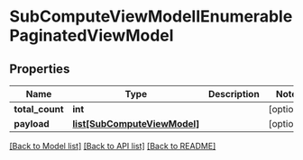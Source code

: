 # SubComputeViewModelIEnumerablePaginatedViewModel

## Properties
Name | Type | Description | Notes
------------ | ------------- | ------------- | -------------
**total_count** | **int** |  | [optional] 
**payload** | [**list[SubComputeViewModel]**](SubComputeViewModel.md) |  | [optional] 

[[Back to Model list]](../README.md#documentation-for-models) [[Back to API list]](../README.md#documentation-for-api-endpoints) [[Back to README]](../README.md)

